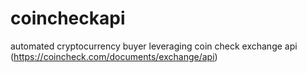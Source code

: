 # coincheckapi
automated cryptocurrency buyer leveraging coin check exchange api (https://coincheck.com/documents/exchange/api)

